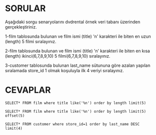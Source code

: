 # SORULAR

Aşağıdaki sorgu senaryolarını dvdrental örnek veri tabanı üzerinden gerçekleştiriniz.

1-film tablosunda bulunan ve film ismi (title) 'n' karakteri ile biten en uzun (length) 5 filmi sıralayınız.

2-film tablosunda bulunan ve film ismi (title) 'n' karakteri ile biten en kısa (length) ikinci(6,7,8,9,10) 5 filmi(6,7,8,9,10) sıralayınız.

3-customer tablosunda bulunan last_name sütununa göre azalan yapılan sıralamada store_id 1 olmak koşuluyla ilk 4 veriyi sıralayınız.

# CEVAPLAR

```
SELECT* FROM film where title like('%n') order by length limit(5)
```
```
SELECT* FROM film where title like('%n') order by length limit(5) offset(5)
```
```
SELECT* FROM customer where store_id=1 order by last_name DESC limit(4)
```
